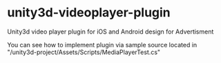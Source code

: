 unity3d-videoplayer-plugin
==========================

Unity3d video player plugin for iOS and Android design for Advertisment

You can see how to implement plugin via sample source located in "/unity3d-project/Assets/Scripts/MediaPlayerTest.cs"